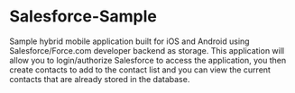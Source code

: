 # Salesforce-Sample
Sample hybrid mobile application built for iOS and Android using Salesforce/Force.com developer backend as storage. This application will allow you to login/authorize Salesforce to access the application, you then create contacts to add to the contact list and you can view the current contacts that are already stored in the database.
